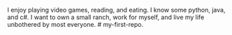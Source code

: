 I enjoy playing video games, reading, and eating. I know some python, java, and c#. I want to own a small ranch, work for myself, and live my life unbothered by most everyone. # my-first-repo.
